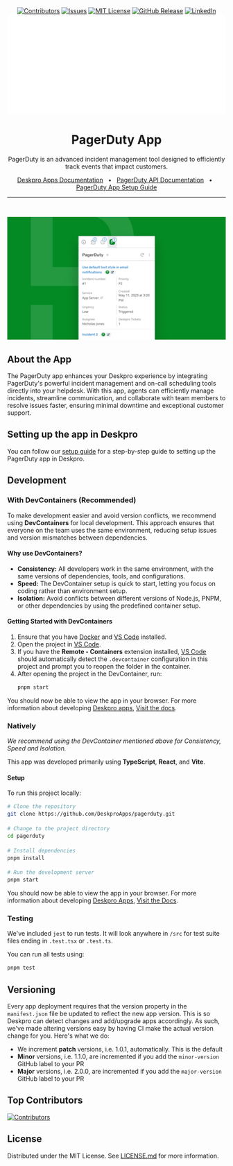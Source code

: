 <div align='center'>
  <a target='_blank' href=''><img src='https://img.shields.io/github/contributors/deskproapps/pagerduty.svg?style=for-the-badge' alt='Contributors' /></a>
  <a target='_blank' href='https://github.com/deskproapps/pagerduty/issues'><img src='https://img.shields.io/github/issues/deskproapps/pagerduty.svg?style=for-the-badge' alt='Issues' /></a>
  <a target='_blank' href='https://github.com/deskproapps/pagerduty/blob/master/LICENSE.md'><img src='https://img.shields.io/github/license/deskproapps/pagerduty.svg?style=for-the-badge' alt='MIT License' /></a>
  <a target='_blank' href='https://github.com/deskproapps/pagerduty/releases'><img src='https://img.shields.io/github/v/release/deskproapps/pagerduty?style=for-the-badge' alt='GitHub Release' /></a>
  <a target='_blank' href='https://www.linkedin.com/company/deskpro'><img src='https://img.shields.io/badge/-LinkedIn-black.svg?style=for-the-badge&logo=linkedin&colorB=555' alt='LinkedIn' /></a>
  <img src='readme.svg' />
</div>

<div align='center'>
  <h1>PagerDuty App</h1>
  <p>PagerDuty is an advanced incident management tool designed to efficiently track events that impact customers.</p>
  <a href='https://support.deskpro.com/ga/guides/developers/anatomy-of-an-app' target='_blank'>Deskpro Apps Documentation</a>
  <span>&nbsp;&nbsp;•&nbsp;&nbsp;</span>
  <a href='https://developer.pagerduty.com' target='_blank'>PagerDuty API Documentation</a>
  <span>&nbsp;&nbsp;•&nbsp;&nbsp;</span>
  <a href='./SETUP.md' target='_blank'>PagerDuty App Setup Guide</a>
  <br />
  <hr />
  <br />
</div>

![screenshot of the PagerDuty App](./docs/readme/app-screenshot.png)

## **About the App**
The PagerDuty app enhances your Deskpro experience by integrating PagerDuty's powerful incident management and on-call scheduling tools directly into your helpdesk. With this app, agents can efficiently manage incidents, streamline communication, and collaborate with team members to resolve issues faster, ensuring minimal downtime and exceptional customer support.

## **Setting up the app in Deskpro**
You can follow our [setup guide](./SETUP.md) for a step-by-step guide to setting up the PagerDuty app in Deskpro.

## Development

### With DevContainers (Recommended)
To make development easier and avoid version conflicts, we recommend using **DevContainers** for local development. This approach ensures that everyone on the team uses the same environment, reducing setup issues and version mismatches between dependencies.

#### Why use DevContainers?
- **Consistency:** All developers work in the same environment, with the same versions of dependencies, tools, and configurations.
- **Speed:** The DevContainer setup is quick to start, letting you focus on coding rather than environment setup.
- **Isolation:** Avoid conflicts between different versions of Node.js, PNPM, or other dependencies by using the predefined container setup.

#### Getting Started with DevContainers
1. Ensure that you have [Docker](https://www.docker.com/get-started) and [VS Code](https://code.visualstudio.com/) installed.
2. Open the project in [VS Code](https://code.visualstudio.com/).
3. If you have the **Remote - Containers** extension installed, [VS Code](https://code.visualstudio.com/) should automatically detect the `.devcontainer` configuration in this project and prompt you to reopen the folder in the container.
4. After opening the project in the DevContainer, run:
   ```bash
   pnpm start
   ```

You should now be able to view the app in your browser. For more information about developing [Deskpro apps](https://www.deskpro.com/apps), [Visit the docs](https://support.deskpro.com/ga/guides/developers/anatomy-of-an-app).

### Natively
_We recommend using the DevContainer mentioned above for Consistency, Speed and Isolation._

This app was developed primarily using **TypeScript**, **React**, and **Vite**.

#### Setup
To run this project locally:

 ```bash
# Clone the repository
git clone https://github.com/DeskproApps/pagerduty.git

# Change to the project directory
cd pagerduty

# Install dependencies
pnpm install

# Run the development server
pnpm start
```

You should now be able to view the app in your browser. For more information about developing [Deskpro Apps](https://www.deskpro.com/apps), [Visit the Docs](https://support.deskpro.com/ga/guides/developers/anatomy-of-an-app).

### Testing
We've included `jest` to run tests. It will look anywhere in `/src` for test suite files ending in `.test.tsx` or `.test.ts`.

You can run all tests using:

```bash
pnpm test
```

## Versioning
Every app deployment requires that the version property in the `manifest.json` file be updated to reflect the new app version. This is so Deskpro can detect changes and add/upgrade apps accordingly. As such, we've made altering versions easy by having CI make the actual version change for you. Here's what we do:

* We increment **patch** versions, i.e. 1.0.1, automatically. This is the default
* **Minor** versions, i.e. 1.1.0, are incremented if you add the `minor-version` GitHub label to your PR
* **Major** versions, i.e. 2.0.0, are incremented if you add the `major-version` GitHub label to your PR

## Top Contributors
[![Contributors](https://contrib.rocks/image?repo=deskproapps/pagerduty)](https://github.com/deskproapps/pagerduty/graphs/contributors)


## License
Distributed under the MIT License. See [LICENSE.md](LICENSE.md) for more information.